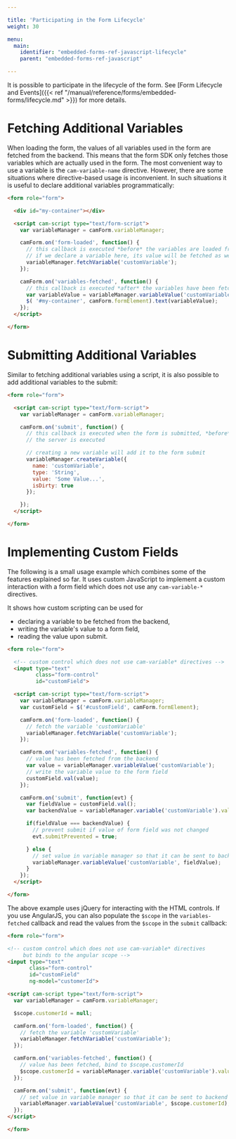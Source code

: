 ```yaml
---

title: 'Participating in the Form Lifecycle'
weight: 30

menu:
  main:
    identifier: "embedded-forms-ref-javascript-lifecycle"
    parent: "embedded-forms-ref-javascript"

---
```


It is possible to participate in the lifecycle of the form. See [Form Lifecycle and
Events]({{< ref "/manual/reference/forms/embedded-forms/lifecycle.md" >}}) for more details.


# Fetching Additional Variables

When loading the form, the values of all variables used in the form are fetched from the
backend. This means that the form SDK only fetches those variables which are actually used in the
form. The most convenient way to use a variable is the `cam-variable-name` directive. However,
there are some situations where directive-based usage is inconvenient. In such situations it is
useful to declare additional variables programmatically:

```html
<form role="form">

  <div id="my-container"></div>

  <script cam-script type="text/form-script">
    var variableManager = camForm.variableManager;

    camForm.on('form-loaded', function() {
      // this callback is executed *before* the variables are loaded from the server.
      // if we declare a variable here, its value will be fetched as well
      variableManager.fetchVariable('customVariable');
    });

    camForm.on('variables-fetched', function() {
      // this callback is executed *after* the variables have been fetched from the server
      var variableValue = variableManager.variableValue('customVariable');
      $( '#my-container', camForm.formElement).text(variableValue);
    });
  </script>

</form>
```


# Submitting Additional Variables

Similar to fetching additional variables using a script, it is also possible to add additional
variables to the submit:


```html
<form role="form">

  <script cam-script type="text/form-script">
    var variableManager = camForm.variableManager;

    camForm.on('submit', function() {
      // this callback is executed when the form is submitted, *before* the submit request to
      // the server is executed

      // creating a new variable will add it to the form submit
      variableManager.createVariable({
        name: 'customVariable',
        type: 'String',
        value: 'Some Value...',
        isDirty: true
      });

    });
  </script>

</form>
```


# Implementing Custom Fields

The following is a small usage example which combines some of the features explained so far.
It uses custom JavaScript to implement a custom interaction with a form field which does not
use any `cam-variable-*` directives.

It shows how custom scripting can be used for

* declaring a variable to be fetched from the backend,
* writing the variable's value to a form field,
* reading the value upon submit.

```html
<form role="form">

  <!-- custom control which does not use cam-variable* directives -->
  <input type="text"
         class="form-control"
         id="customField">

  <script cam-script type="text/form-script">
    var variableManager = camForm.variableManager;
    var customField = $('#customField', camForm.formElement);

    camForm.on('form-loaded', function() {
      // fetch the variable 'customVariable'
      variableManager.fetchVariable('customVariable');
    });

    camForm.on('variables-fetched', function() {
      // value has been fetched from the backend
      var value = variableManager.variableValue('customVariable');
      // write the variable value to the form field
      customField.val(value);
    });

    camForm.on('submit', function(evt) {
      var fieldValue = customField.val();
      var backendValue = variableManager.variable('customVariable').value;

      if(fieldValue === backendValue) {
        // prevent submit if value of form field was not changed
        evt.submitPrevented = true;

      } else {
        // set value in variable manager so that it can be sent to backend
        variableManager.variableValue('customVariable', fieldValue);
      }
    });
  </script>

</form>
```
The above example uses jQuery for interacting with the HTML controls. If you use AngularJS, you can also populate the `$scope` in the `variables-fetched` callback and read the values from the `$scope` in the `submit` callback:

```html
<form role="form">

<!-- custom control which does not use cam-variable* directives
     but binds to the angular scope -->
<input type="text"
       class="form-control"
       id="customField"
       ng-model="customerId">

<script cam-script type="text/form-script">
  var variableManager = camForm.variableManager;

  $scope.customerId = null;

  camForm.on('form-loaded', function() {
    // fetch the variable 'customVariable'
    variableManager.fetchVariable('customVariable');
  });

  camForm.on('variables-fetched', function() {
    // value has been fetched, bind to $scope.customerId
    $scope.customerId = variableManager.variable('customVariable').value;
  });

  camForm.on('submit', function(evt) {
    // set value in variable manager so that it can be sent to backend
    variableManager.variableValue('customVariable', $scope.customerId);
  });
</script>

</form>
```
